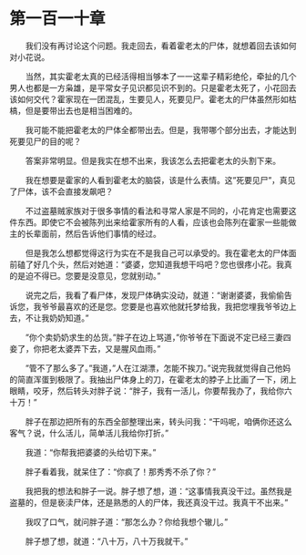 # 第一百一十章


　　我们没有再讨论这个问题。我走回去，看着霍老太的尸体，就想着回去该如何对小花说。

　　当然，其实霍老太真的已经活得相当够本了一一这辈子精彩绝伦，牵扯的几个男人也都是一方枭雄，是平常女子见识都见识不到的。只是霍老太死了，小花回去该如何交代？霍家现在一团混乱，生要见人，死要见尸。霍老太的尸体虽然形如枯槁，但是要带出去也是相当困难的。

　　我可能不能把霍老太的尸体全都带出去。但是，我带哪个部分出去，才能达到死要见尸的目的呢？

　　答案非常明显。但是我实在想不出来，我该怎么去把霍老太的头割下来。

　　我在想要是霍家的人看到霍老太的脑袋，该是什么表情。这”死要见尸”，真见了尸体，该不会直接发飙吧？

　　不过盗墓贼家族对于很多亊情的看法和寻常人家是不同的，小花肯定也需要这件东西。即使它不会被陈列出来给霍家所有的人看，应该也会陈列在霍家一些能做主的长辈面前，然后告诉他们事情的经过。

　　但是我怎么想都觉得这行为实在不是我自己可以承受的。我在霍老太的尸体面前磕了好几个头，然后对她道：“婆婆，您知道我想干吗吧？您也很疼小花。我真的是迫不得已。您要是没意见，您就别动。”

　　说完之后，我看了看尸体，发现尸体确实没动，就道：“谢谢婆婆，我偷偷告诉您，我爷爷最喜欢的还是您。您要是也喜欢他就托梦给我，我把您埋我爷爷边上去，不让我奶奶知道。”

　　”你个卖奶奶求生的怂货。”胖子在边上骂道，”你爷爷在下面说不定已经三妻四妾了，你把老太婆弄下去，又是腥风血雨。”

　　”管不了那么多了。”我道，”人在江湖漂，怎能不挨刀。”说完我就觉得自己他妈的简直浑蛋到极限了。我抽出尸体身上的刀，在霍老太的脖子上比画了一下，闭上眼睛，咬牙，然后转头对胖子说：“胖子，我有一活儿，你要帮我办了，我给你六十万！”

　　胖子在那边把所有的东西全部整理出来，转头问我：“干吗呢，咱俩你还这么客气？说，什么活儿，简单活儿我给你打折。”

　　我道：“你帮我把婆婆的头给切下来。”

　　胖子看着我，就呆住了：“你疯了！那秀秀不杀了你？”

　　我把我的想法和胖子一说。胖子想了想，道：“这事情我真没干过。虽然我是盗墓的，但是亵渎尸体，还是熟悉的人的尸体，我还真没干过。我真干不出来。”

　　我叹了口气，就问胖子道：“那怎么办？你给我想个辙儿。”

　　胖子想了想，就道：“八十万，八十万我就干。”

